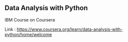## Data Analysis with Python

IBM Course on Coursera

Link : https://www.coursera.org/learn/data-analysis-with-python/home/welcome
